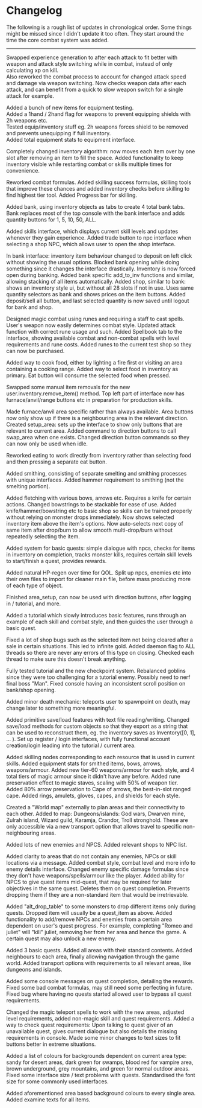 # Changelog
The following is a rough list of updates in chronological order. Some things might be missed since I didn't update it too often. They start around the time the core combat system was added.

------

Swapped experience generation to after each attack to fit better with weapon and attack style switching while in combat, instead of only calculating xp on kill.\
Also reworked the combat process to account for changed attack speed and damage via weapon switching. Now checks weapon data after each attack, and can benefit from a quick to slow weapon switch for a single attack for example.

Added a bunch of new items for equipment testing.\
Added a 1hand / 2hand flag for weapons to prevent equipping shields with 2h weapons etc.\
Tested equip/inventory stuff eg. 2h weapons forces shield to be removed and prevents unequipping if full inventory.\
Added total equipment stats to equipment interface.

Completely changed inventory algorithm: now moves each item over by one slot after removing an item to fill the space.
Added functionality to keep inventory visible while restarting combat or skills multiple times for convenience.

Reworked combat formulas.
Added skilling success formulas, skilling tools that improve these chances and added inventory checks before skilling to find highest tier tool.
Added Progress bar for skilling.

Added bank, using inventory objects as tabs to create 4 total bank tabs.
Bank replaces most of the top console with the bank interface and adds quantity buttons for 1, 5, 10, 50, ALL.

Added skills interface, which displays current skill levels and updates whenever they gain experience.
Added trade button to npc interface when selecting a shop NPC, which allows user to open the shop interface.

In bank interface: inventory item behaviour changed to deposit on left click without showing the usual options. 
Blocked bank opening while doing something since it changes the interface drastically. Inventory is now forced open during banking. 
Added bank specific add_to_inv functions and similar, allowing stacking of all items automatically.
Added shop, similar to bank: shows an inventory style ui, but without all 28 slots if not in use. Uses same quantity selectors as bank and shows prices on the item buttons. 
Added deposit/sell all button, and last selected quantity is now saved until logout for bank and shop.

Designed magic combat using runes and requiring a staff to cast spells. User's weapon now easily determines combat style.
Updated attack function with correct rune usage and such.
Added Spellbook tab to the interface, showing available combat and non-combat spells with level requirements and rune costs.
Added runes to the current test shop so they can now be purchased.

Added way to cook food, either by lighting a fire first or visiting an area containing a cooking range.
Added way to select food in inventory as primary. Eat button will consume the selected food when pressed.

Swapped some manual item removals for the new user.inventory.remove_item() method.
Top left part of interface now has furnace/anvil/range buttons etc in preparation for production skills. 

Made furnace/anvil area specific rather than always available.
Area buttons now only show up if there is a neighbouring area in the relevant direction.
Created setup_area: sets up the interface to show only buttons that are relevant to current area.
Added command to direction buttons to call swap_area when one exists.
Changed direction button commands so they can now only be used when idle.

Reworked eating to work directly from inventory rather than selecting food and then pressing a separate eat button.

Added smithing, consisting of separate smelting and smithing processes with unique interfaces. 
Added hammer requirement to smithing (not the smelting portion).

Added fletching with various bows, arrows etc. Requires a knife for certain actions.
Changed bowstrings to be stackable for ease of use.
Added knife/hammer/bowstring etc to basic shop so skills can be trained properly without relying on monster drops immediately.
Now shows selected inventory item above the item's options. 
Now auto-selects next copy of same item after drop/burn to allow smooth multi-drop/burn without repeatedly selecting the item.

Added system for basic quests: simple dialogue with npcs, checks for items in inventory on completion, tracks monster kills, requires certain skill levels to start/finish a quest, provides rewards.

Added natural HP-regen over time for QOL.
Split up npcs, enemies etc into their own files to import for cleaner main file, before mass producing more of each type of object.

Finished area_setup, can now be used with direction buttons, after logging in / tutorial, and more. 

Added a tutorial which slowly introduces basic features, runs through an example of each skill and combat style, and then guides the user through a basic quest.

Fixed a lot of shop bugs such as the selected item not being cleared after a sale in certain situations. This led to infinite gold.
Added daemon flag to ALL threads so there are never any errors of this type on closing. Checked each thread to make sure this doesn't break anything. 

Fully tested tutorial and the new checkpoint system. Rebalanced goblins since they were too challenging for a tutorial enemy. Possibly need to nerf final boss "Man".
Fixed console having an inconsistent scroll position on bank/shop opening.

Added minor death mechanic: teleports user to spawnpoint on death, may change later to something more meaningful.

Added primitive save/load features with text file reading/writing.
Changed save/load methods for custom objects so that they export as a string that can be used to reconstruct them, eg. the inventory saves as Inventory([0, 1], ... ).
Set up register / login interfaces, with fully functional account creation/login leading into the tutorial / current area.

Added skilling nodes corresponding to each resource that is used in current skills.
Added equipment stats for smithed items, bows, arrows, weapons/armour.
Added new tier-60 weapons/armour for each style, and 4 total tiers of magic armour since it didn't have any before.
Added rune preservation effect to magic staves, scaling with 50% of weapon tier.
Added 80% arrow preservation to Cape of arrows, the best-in-slot ranged cape.
Added rings, amulets, gloves, capes, and shields for each style.

Created a "World map" externally to plan areas and their connectivity to each other.
Added to map: Dungeons/islands: God wars, Dwarven mine, Zulrah island, Wizard guild, Karamja, Crandor, Troll stronghold. These are only accessible via a new transport option that allows travel to specific non-neighbouring areas.

Added lots of new enemies and NPCS.
Added relevant shops to NPC list.

Added clarity to areas that do not contain any enemies, NPCs or skill locations via a message.
Added combat style, combat level and more info to enemy details interface.
Changed enemy specific damage formulas since they don't have weapons/spells/armour like the player.
Added ability for NPCS to give quest items mid-quest, that may be required for later objectives in the same quest. Deletes them on quest completion. Prevents dropping them if they are a non-standard item that would be irretrievable. 

Added "alt_drop_table" to some monsters to drop different items only during quests. Dropped item will usually be a quest_item as above.
Added functionality to add/remove NPCs and enemies from a certain area dependent on user's quest progress. For example, completing "Romeo and juliet" will "kill" juliet, removing her from her area and hence the game. A certain quest may also unlock a new enemy.

Added 3 basic quests.
Added all areas with their standard contents.
Added neighbours to each area, finally allowing navigation through the game world.
Added transport options with requirements to all relevant areas, like dungeons and islands.

Added some console messages on quest completion, detailing the rewards.
Fixed some bad combat formulas, may still need some perfecting in future.
Fixed bug where having no quests started allowed user to bypass all quest requirements.

Changed the magic teleport spells to work with the new areas, adjusted level requirements, added non-magic skill and quest requirements.
Added a way to check quest requirements: Upon talking to quest giver of an unavailable quest, gives current dialogue but also details the missing requirements in console. 
Made some minor changes to text sizes to fit buttons better in extreme situations.

Added a list of colours for backgrounds dependent on current area type: sandy for desert areas, dark green for swamps, blood red for vampire area, brown underground, grey mountains, and green for normal outdoor areas.
Fixed some interface size / text problems with quests. 
Standardised the font size for some commonly used interfaces.

Added aforementioned area based background colours to every single area.
Added examine texts for all items.
